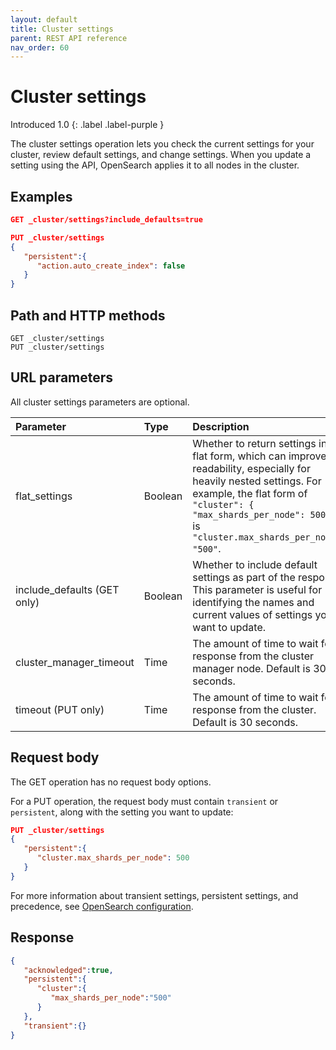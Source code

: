 ```yaml
---
layout: default
title: Cluster settings
parent: REST API reference
nav_order: 60
---
```


# Cluster settings
Introduced 1.0
{: .label .label-purple }

The cluster settings operation lets you check the current settings for your cluster, review default settings, and change settings. When you update a setting using the API, OpenSearch applies it to all nodes in the cluster.


## Examples

```json
GET _cluster/settings?include_defaults=true
```

```json
PUT _cluster/settings
{
   "persistent":{
      "action.auto_create_index": false
   }
}
```


## Path and HTTP methods

```
GET _cluster/settings
PUT _cluster/settings
```


## URL parameters

All cluster settings parameters are optional.

Parameter | Type | Description
:--- | :--- | :---
flat_settings | Boolean | Whether to return settings in the flat form, which can improve readability, especially for heavily nested settings. For example, the flat form of `"cluster": { "max_shards_per_node": 500 }` is `"cluster.max_shards_per_node": "500"`.
include_defaults (GET only) | Boolean | Whether to include default settings as part of the response. This parameter is useful for identifying the names and current values of settings you want to update.
cluster_manager_timeout | Time | The amount of time to wait for a response from the cluster manager node. Default is 30 seconds.
timeout (PUT only) | Time | The amount of time to wait for a response from the cluster. Default is 30 seconds.


## Request body

The GET operation has no request body options.

For a PUT operation, the request body must contain `transient` or `persistent`, along with the setting you want to update:

```json
PUT _cluster/settings
{
   "persistent":{
      "cluster.max_shards_per_node": 500
   }
}
```

For more information about transient settings, persistent settings, and precedence, see [OpenSearch configuration]({{site.url}}{{site.baseurl}}/opensearch/configuration/).


## Response

```json
{
   "acknowledged":true,
   "persistent":{
      "cluster":{
         "max_shards_per_node":"500"
      }
   },
   "transient":{}
}
```
